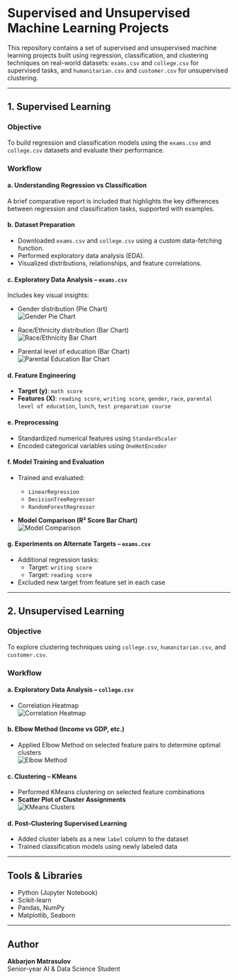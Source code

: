 # Supervised and Unsupervised Machine Learning Projects

This repository contains a set of supervised and unsupervised machine learning projects built using regression, classification, and clustering techniques on real-world datasets: `exams.csv` and `college.csv` for supervised tasks, and `humanitarian.csv` and `customer.csv` for unsupervised clustering.

---

## 1. Supervised Learning

### Objective
To build regression and classification models using the `exams.csv` and `college.csv` datasets and evaluate their performance.

### Workflow

#### a. Understanding Regression vs Classification
A brief comparative report is included that highlights the key differences between regression and classification tasks, supported with examples.

#### b. Dataset Preparation
- Downloaded `exams.csv` and `college.csv` using a custom data-fetching function.
- Performed exploratory data analysis (EDA).
- Visualized distributions, relationships, and feature correlations.

#### c. Exploratory Data Analysis – `exams.csv`
Includes key visual insights:
- Gender distribution (Pie Chart)  
  ![Gender Pie Chart](images/gender_pie_chart.png)

- Race/Ethnicity distribution (Bar Chart)  
  ![Race/Ethnicity Bar Chart](images/race_ethnicity_bar.png)

- Parental level of education (Bar Chart)  
  ![Parental Education Bar Chart](images/parental_education_bar.png)

#### d. Feature Engineering
- **Target (y)**: `math score`
- **Features (X)**: `reading score`, `writing score`, `gender`, `race`, `parental level of education`, `lunch`, `test preparation course`

#### e. Preprocessing
- Standardized numerical features using `StandardScaler`
- Encoded categorical variables using `OneHotEncoder`

#### f. Model Training and Evaluation

- Trained and evaluated:
  - `LinearRegression`
  - `DecisionTreeRegressor`
  - `RandomForestRegressor`

- **Model Comparison (R² Score Bar Chart)**  
  ![Model Comparison](images/model_comparison_r2.png)

#### g. Experiments on Alternate Targets – `exams.csv`
- Additional regression tasks:
  - Target: `writing score`
  - Target: `reading score`
- Excluded new target from feature set in each case

---

## 2. Unsupervised Learning

### Objective
To explore clustering techniques using `college.csv`, `humanitarian.csv`, and `customer.csv`.

### Workflow

#### a. Exploratory Data Analysis – `college.csv`
- Correlation Heatmap  
  ![Correlation Heatmap](images/college_correlation_heatmap.png)

#### b. Elbow Method (Income vs GDP, etc.)
- Applied Elbow Method on selected feature pairs to determine optimal clusters  
  ![Elbow Method](images/elbow_method_income_gdp.png)

#### c. Clustering – KMeans
- Performed KMeans clustering on selected feature combinations
- **Scatter Plot of Cluster Assignments**  
  ![KMeans Clusters](images/kmeans_clusters.png)

#### d. Post-Clustering Supervised Learning
- Added cluster labels as a new `label` column to the dataset
- Trained classification models using newly labeled data

---

## Tools & Libraries
- Python (Jupyter Notebook)
- Scikit-learn
- Pandas, NumPy
- Matplotlib, Seaborn

---

## Author
**Akbarjon Matrasulov**  
Senior-year AI & Data Science Student
